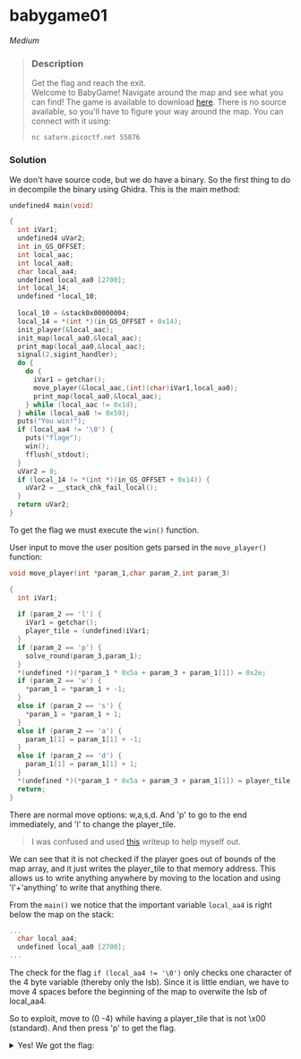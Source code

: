 
# babygame01

*Medium*

>### Description
>Get the flag and reach the exit.\
>Welcome to BabyGame! Navigate around the map and see what you can find! The game is available to download [here](https://artifacts.picoctf.net/c/222/game). There is no source available, so you'll have to figure your way around the map. You can connect with it using:
>```
>nc saturn.picoctf.net 55876
>```

### Solution

We don't have source code, but we do have a binary. So the first thing to do in decompile the binary using Ghidra. This is the main method:

```c
undefined4 main(void)

{
  int iVar1;
  undefined4 uVar2;
  int in_GS_OFFSET;
  int local_aac;
  int local_aa8;
  char local_aa4;
  undefined local_aa0 [2700];
  int local_14;
  undefined *local_10;
  
  local_10 = &stack0x00000004;
  local_14 = *(int *)(in_GS_OFFSET + 0x14);
  init_player(&local_aac);
  init_map(local_aa0,&local_aac);
  print_map(local_aa0,&local_aac);
  signal(2,sigint_handler);
  do {
    do {
      iVar1 = getchar();
      move_player(&local_aac,(int)(char)iVar1,local_aa0);
      print_map(local_aa0,&local_aac);
    } while (local_aac != 0x1d);
  } while (local_aa8 != 0x59);
  puts("You win!");
  if (local_aa4 != '\0') {
    puts("flage");
    win();
    fflush(_stdout);
  }
  uVar2 = 0;
  if (local_14 != *(int *)(in_GS_OFFSET + 0x14)) {
    uVar2 = __stack_chk_fail_local();
  }
  return uVar2;
}
```

To get the flag we must execute the `win()` function. 

User input to move the user position gets parsed in the `move_player()` function:

```c
void move_player(int *param_1,char param_2,int param_3)

{
  int iVar1;
  
  if (param_2 == 'l') {
    iVar1 = getchar();
    player_tile = (undefined)iVar1;
  }
  if (param_2 == 'p') {
    solve_round(param_3,param_1);
  }
  *(undefined *)(*param_1 * 0x5a + param_3 + param_1[1]) = 0x2e;
  if (param_2 == 'w') {
    *param_1 = *param_1 + -1;
  }
  else if (param_2 == 's') {
    *param_1 = *param_1 + 1;
  }
  else if (param_2 == 'a') {
    param_1[1] = param_1[1] + -1;
  }
  else if (param_2 == 'd') {
    param_1[1] = param_1[1] + 1;
  }
  *(undefined *)(*param_1 * 0x5a + param_3 + param_1[1]) = player_tile;
  return;
}
```
There are normal move options: w,a,s,d. And 'p' to go to the end immediately, and 'l' to change the player_tile.

> I was confused and used [this](https://github.com/snwau/picoCTF-2023-Writeup/blob/main/Binary%20Exploitation/babygame01/babygame01.md) writeup to help myself out.

We can see that it is not checked if the player goes out of bounds of the map array, and it just writes the player_tile to that memory address. This allows us to write anything anywhere by moving to the location and using 'l'+'anything' to write that anything there. 

From the `main()` we notice that the important variable `local_aa4` is right below the map on the stack:
```c
...
  char local_aa4;
  undefined local_aa0 [2700];
...
```

The check for the flag `if (local_aa4 != '\0')` only checks one character of the 4 byte variable (thereby only the lsb). Since it is little endian, we have to move 4 spaces before the beginning of the map to overwite the lsb of local_aa4. 

So to exploit, move to (0 -4) while having a player_tile that is not \x00 (standard). And then press 'p' to get the flag.

<details>
<summary>Yes! We got the flag:</summary> 
picoCTF{gamer_m0d3_enabled_ec1f4e25}
</details>